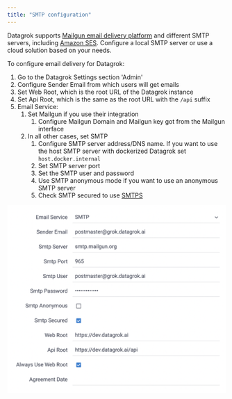 ```yaml
---
title: "SMTP configuration"
---
```


Datagrok supports [Mailgun email delivery platform](https://www.mailgun.com/) and different SMTP servers,
including [Amazon SES](https://aws.amazon.com/ses/). Configure a local SMTP server or use a cloud solution based on your
needs.

To configure email delivery for Datagrok:

1) Go to the Datagrok Settings section 'Admin'
2) Configure Sender Email from which users will get emails
3) Set Web Root, which is the root URL of the Datagrok instance
4) Set Api Root, which is the same as the root URL with the `/api` suffix
5) Email Service:
    1) Set Mailgun if you use their integration
        1) Configure Mailgun Domain and Mailgun key got from the Mailgun interface
    2) In all other cases, set SMTP
        1) Configure SMTP server address/DNS name. If you want to use the host SMTP server with dockerized Datagrok
           set `host.docker.internal`
        2) Set SMTP server port
        3) Set the SMTP user and password
        4) Use SMTP anonymous mode if you want to use an anonymous SMTP server
        5) Check SMTP secured to use [SMTPS](https://en.wikipedia.org/wiki/SMTPS)

![SMTP configuration](../img/smtp.png)
